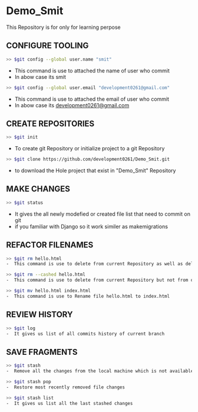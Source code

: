 # Demo_Smit
This Repository is for only for learning perpose 

## CONFIGURE TOOLING

```sh
>> $git config --global user.name "smit"
 ```
- This command is use to attached the name of user who 
   commit
- In abow case its smit


```sh
>> $git config --global user.email "development0261@gmail.com"
 ```
- This command is use to attached the email of user who 
   commit
- In abow case its development0261@gmail.com

## CREATE REPOSITORIES

```sh
>> $git init
```
- To create git Repository or initialize project to a git Repository


```sh
>> $git clone https://github.com/development0261/Demo_Smit.git
```
- to download the Hole project that exist in "Demo_Smit" Repository

## MAKE CHANGES

```sh
>> $git status
```
- It gives the all newly modefied or created file list 
   that need to commit on git
- if you familiar with Django so it work similer as 
   makemigrations

## REFACTOR FILENAMES
```sh
>> $git rm hello.html
-  This command is use to delete from current Repository as well as delete from our local machine directory
```

```sh
>> $git rm --cashed hello.html
-  This command is use to delete from current Repository but not from our local machine directory 
```

```sh
>> $git mv hello.html index.html
-  This command is use to Rename file hello.html to index.html

```
## REVIEW HISTORY
```sh
>> $git log
-  It gives us list of all commits history of current branch
```

## SAVE FRAGMENTS

```sh
>> $git stash
-  Remove all the changes from the local machine which is not available in version control
```

```sh 
>> $git stash pop
-  Restore most recently removed file changes
```

```sh
>> $git stash list
-  It gives us list all the last stashed changes
```